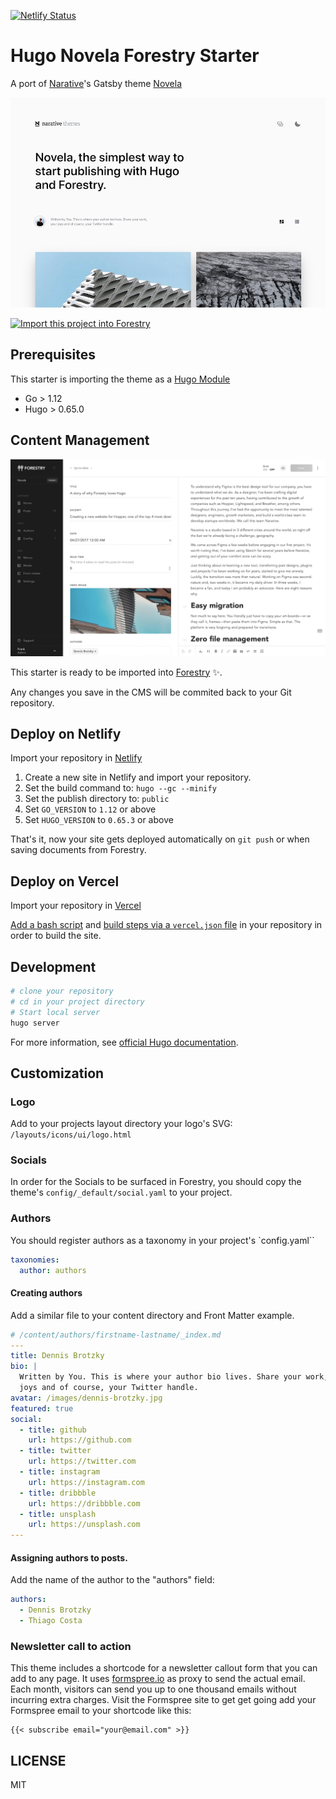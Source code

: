 [![Netlify Status](https://api.netlify.com/api/v1/badges/8fd7da5f-0c4d-4a43-9e23-2d1baf0d35cc/deploy-status)](https://app.netlify.com/sites/hugo-novela-forestry/deploys)

# Hugo Novela Forestry Starter

A port of [Narative](https://www.narative.co/)'s Gatsby theme [Novela](https://www.narative.co/labs/novela/)

![](images/tn.png)

<a href="https://app.forestry.io/quick-start?repo=zidansec/XploIT&engine=hugo&version=0.80.0">
    <img alt="Import this project into Forestry" src="https://assets.forestry.io/import-to-forestryK.svg" />
</a>

## Prerequisites

This starter is importing the theme as a [Hugo Module](https://gohugo.io/hugo-modules/)

- Go > 1.12
- Hugo > 0.65.0 

## Content Management

![Forestry user interface](images/novela-forestry.png)

This starter is ready to be imported into [Forestry](https://forestry.io)  ✨.

Any changes you save in the CMS will be commited back to your Git repository.

## Deploy on Netlify

Import your repository in [Netlify](https://netlify.com)

1. Create a new site in Netlify and import your repository.
2. Set the build command to: `hugo --gc --minify`
3. Set the publish directory to: `public`
4. Set `GO_VERSION` to `1.12` or above
4. Set `HUGO_VERSION` to `0.65.3` or above

That's it, now your site gets deployed automatically on `git push` or when saving documents from Forestry.

## Deploy on Vercel

Import your repository in [Vercel](https://vercel.com/new/git/third-party)

[Add a bash script](https://gist.github.com/DirtyF/4f89704ecd619c0dcd439d74115da542#file-hugo_build-sh) and [build steps via a `vercel.json` file](https://gist.github.com/DirtyF/4f89704ecd619c0dcd439d74115da542#file-vercel-json) in your repository in order to build the site.

## Development

```bash
# clone your repository
# cd in your project directory
# Start local server
hugo server
```

For more information, see [official Hugo documentation](https://gohugo.io/getting-started/).

## Customization

### Logo

Add to your projects layout directory your logo's SVG:
`/layouts/icons/ui/logo.html`

### Socials

In order for the Socials to be surfaced in Forestry, you should copy the theme's `config/_default/social.yaml` to your project.

### Authors

You should register authors as a taxonomy in your project's `config.yaml``

```yaml
taxonomies:
  author: authors
```

#### Creating authors

Add a similar file to your content directory and Front Matter example.

```yaml
# /content/authors/firstname-lastname/_index.md
---
title: Dennis Brotzky
bio: |
  Written by You. This is where your author bio lives. Share your work, your
  joys and of course, your Twitter handle.
avatar: /images/dennis-brotzky.jpg
featured: true
social:
  - title: github
    url: https://github.com
  - title: twitter
    url: https://twitter.com
  - title: instagram
    url: https://instagram.com
  - title: dribbble
    url: https://dribbble.com
  - title: unsplash
    url: https://unsplash.com
---
```

#### Assigning authors to posts.

Add the name of the author to the "authors" field:

```yaml
authors:
  - Dennis Brotzky
  - Thiago Costa
```
### Newsletter call to action

This theme includes a shortcode for a newsletter callout form that you can add to any page.
It uses [formspree.io](//formspree.io/) as proxy to send the actual email. Each month, visitors can send you up to one thousand emails without incurring extra charges. Visit the Formspree site to get get going add your Formspree email to your shortcode like this:

```
{{< subscribe email="your@email.com" >}}
```


## LICENSE

MIT
